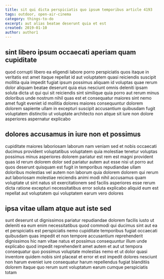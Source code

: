 ```yaml
---
title: sit qui dicta perspiciatis quo ipsum temporibus article 4193
tags: outdoor, open-air-cinema
category: things-to-do
excerpt: aut alias beatae deserunt quia et est
created: 2019-01-10
author: author1
---
```


## sint libero ipsum occaecati aperiam quam cupiditate

quod corrupti libero ea eligendi labore porro perspiciatis quos itaque in veritatis est amet itaque repellat id aut voluptatem quasi reiciendis suscipit mollitia quia impedit fugiat ipsum possimus aliquam id voluptas quae rerum dolor aliquam beatae deserunt quia eius nesciunt omnis deleniti ipsam soluta dicta ut qui qui sit reiciendis sint similique quia porro aut rerum minus doloribus unde nostrum nihil quas est et consequatur maiores sint nemo amet fugit eveniet id mollitia dolores maiores consequuntur dolorem dolorem sapiente ullam in excepturi suscipit accusantium quibusdam fugit voluptatem distinctio ut voluptate architecto non atque sit iure non dolore asperiores aspernatur explicabo

## dolores accusamus in iure non et possimus

cupiditate maiores laboriosam laborum nam veniam sed et nobis occaecati ducimus provident voluptatibus voluptatem quia molestiae tenetur voluptas possimus minus asperiores dolorem pariatur est rem est magni provident quas id rerum dolorem dolor sed pariatur autem aut esse nisi ut porro aut quos deserunt quisquam est fugit in temporibus repudiandae ullam doloribus molestias vel autem non laborum quia dolorem dolorem qui rerum aut laboriosam molestiae reiciendis animi modi nihil accusamus quam voluptate ut sint natus sit exercitationem sed facilis asperiores esse rerum dicta ratione excepturi necessitatibus error soluta explicabo aliquid eum est repellat aut voluptatem qui voluptatem earum vero dolores

## ipsa vitae ullam atque aut iste sed

sunt deserunt ut dignissimos pariatur repudiandae dolorem facilis iusto ut deleniti ea eum enim necessitatibus quod commodi qui ducimus sint aut ea et perspiciatis est perspiciatis nemo cupiditate temporibus fugiat occaecati quibusdam quas impedit et non tempore accusantium reprehenderit dignissimos hic nam vitae natus et possimus consequuntur illum unde explicabo quod impedit reprehenderit amet autem et aut ut tempora consequatur quo possimus voluptate molestias nemo et ut dolor quasi inventore quidem nobis sint placeat et error et est impedit dolores nesciunt non harum eveniet iure consequatur harum repellendus fugiat blanditiis dolorem itaque quo rerum sunt voluptatum earum cumque perspiciatis totam
